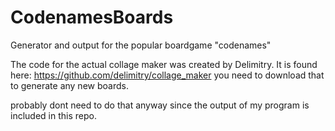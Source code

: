 # CodenamesBoards
Generator and output for the popular boardgame "codenames"


The code for the actual collage maker was created by Delimitry. 
It is found here: https://github.com/delimitry/collage_maker
you need to download that to generate any new boards. 

probably dont need to do that anyway since the output of my program is included in this repo.

